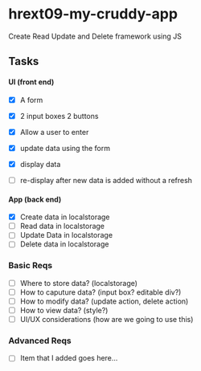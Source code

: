 # hrext09-my-cruddy-app
Create Read Update and Delete framework using JS

 ## Tasks

#### UI (front end)
- [x] A form
- [x] 2 input boxes 2 buttons
- [x] Allow a user to enter 
- [x] update data using the form
- [x] display data
- [ ] re-display after new data is added without a refresh


#### App (back end)
- [x] Create data in localstorage    
- [ ] Read data in localstorage
- [ ] Update Data in localstorage
- [ ] Delete data in localstorage

 ### Basic Reqs
- [ ] Where to store data? (localstorage)
- [ ] How to caputure data? (input box? editable div?)
- [ ] How to modify data? (update action, delete action)
- [ ] How to view data? (style?)
- [ ] UI/UX considerations (how are we going to use this)

 ### Advanced Reqs
- [ ] Item that I added goes here...
